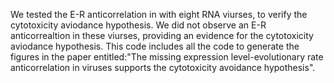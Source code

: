 We tested the E-R anticorrelation in with eight RNA viurses, to verify the cytotoxicity aviodance hypothesis. We did not observe an E-R anticorrealtion in these viurses, providing an evidence for the cytotoxicity aviodance hypothesis. 
This code includes all the code to generate the figures in the paper entitled:"The missing expression level-evolutionary rate anticorrelation in viruses supports the cytotoxicity avoidance hypothesis".
